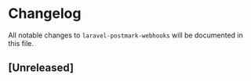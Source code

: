 # Changelog

All notable changes to `laravel-postmark-webhooks` will be documented in this file.

## [Unreleased]
